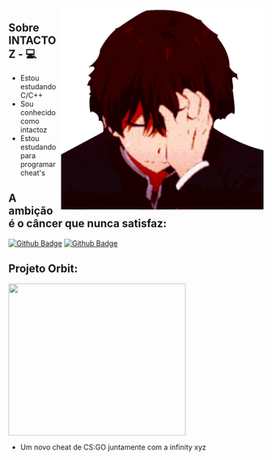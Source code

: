 <img align="right" width="400" height="400" src="https://github.com/INTACTOZ/INTACTOZ/blob/main/intactozin1.png">


## Sobre INTACTOZ - :computer: 

- Estou estudando C/C++
- Sou conhecido como intactoz
- Estou estudando para programar cheat's



## A ambição é o câncer que nunca satisfaz:

[![Github Badge](https://img.shields.io/badge/-Github-000?style=flat-square&logo=Github&logoColor=white&link=link_do_seu_perfil_no_github)](https://github.com/INTACTOZ)
[![Github Badge](https://img.shields.io/badge/-Github-000?style=flat-square&logo=Github&logoColor=white&link=link_do_seu_perfil_no_github)]()



## Projeto Orbit:
[<img align="center" width="350" height="300" src="https://github.com/INTACTOZ/INTACTOZin/blob/main/infiorbit.png">](https://discord.gg/WN5Vwr9kVp)

- Um novo cheat de CS:GO juntamente com a infinity xyz
